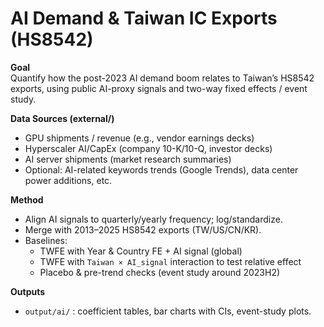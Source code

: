 # AI Demand & Taiwan IC Exports (HS8542)

**Goal**  
Quantify how the post-2023 AI demand boom relates to Taiwan’s HS8542 exports, using public AI-proxy signals and two-way fixed effects / event study.

**Data Sources (external/)**
- GPU shipments / revenue (e.g., vendor earnings decks)
- Hyperscaler AI/CapEx (company 10-K/10-Q, investor decks)
- AI server shipments (market research summaries)
- Optional: AI-related keywords trends (Google Trends), data center power additions, etc.

**Method**
- Align AI signals to quarterly/yearly frequency; log/standardize.
- Merge with 2013–2025 HS8542 exports (TW/US/CN/KR).
- Baselines:  
  - TWFE with Year & Country FE + AI signal (global)  
  - TWFE with `Taiwan × AI_signal` interaction to test relative effect  
  - Placebo & pre-trend checks (event study around 2023H2)

**Outputs**
- `output/ai/` : coefficient tables, bar charts with CIs, event-study plots.

